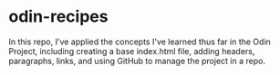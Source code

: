# odin-recipes

In this repo, I've applied the concepts I've learned thus far in the Odin Project, including creating a base index.html file, adding headers, paragraphs, links, and using GitHub to manage the project in a repo.